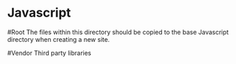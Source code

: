 Javascript
===========

#Root
The files within this directory should be copied to the base Javascript directory when creating a new site.

#Vendor
Third party libraries